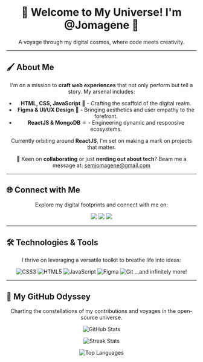 <h1 align="center">🌌 Welcome to My Universe! I'm @Jomagene 🌌</h1>

<p align="center">
A voyage through my digital cosmos, where code meets creativity.
</p>

---

## 🖌️ About Me

<div align="center">
  
I'm on a mission to **craft web experiences** that not only perform but tell a story. My arsenal includes:

- **HTML, CSS, JavaScript** 🚀 - Crafting the scaffold of the digital realm.
- **Figma & UI/UX Design** 🎨 - Bringing aesthetics and user empathy to the forefront.
- **ReactJS & MongoDB** ⚛️ - Engineering dynamic and responsive ecosystems.

Currently orbiting around **ReactJS**, I'm set on making a mark on projects that matter.

📨 Keen on **collaborating** or just **nerding out about tech**? Beam me a message at: [semjomagene@gmail.com](mailto:semjomagene@gmail.com)

</div>

---

## 🌐 Connect with Me

<div align="center">

Explore my digital footprints and connect with me on:

<a href="https://instagram.com/semmagene"><img src="https://img.shields.io/badge/Instagram-E4405F?style=for-the-badge&logo=instagram&logoColor=white"></a>
<a href="https://pinterest.com/semjomagene"><img src="https://img.shields.io/badge/Pinterest-%23E60023.svg?style=for-the-badge&logo=pinterest&logoColor=white"></a>
<a href="https://codepen.io/@semjomagene"><img src="https://img.shields.io/badge/Codepen-000000?style=for-the-badge&logo=codepen&logoColor=white"></a>

</div>

---

## 🛠️ Technologies & Tools

<div align="center">

I thrive on leveraging a versatile toolkit to breathe life into ideas:

![CSS3](https://img.shields.io/badge/css3-%231572B6.svg?style=for-the-badge&logo=css3&logoColor=white)
![HTML5](https://img.shields.io/badge/html5-%23E34F26.svg?style=for-the-badge&logo=html5&logoColor=white)
![JavaScript](https://img.shields.io/badge/javascript-%23323330.svg?style=for-the-badge&logo=javascript&logoColor=%23F7DF1E)
![Figma](https://img.shields.io/badge/Figma-%23F24E1E.svg?style=for-the-badge&logo=figma&logoColor=white)
![Git](https://img.shields.io/badge/git-%23F05033.svg?style=for-the-badge&logo=git&logoColor=white)
...and infinitely more!

</div>

---

## 🚀 My GitHub Odyssey

<div align="center">

Charting the constellations of my contributions and voyages in the open-source universe.

![GitHub Stats](https://github-readme-stats.vercel.app/api?username=Jomagene&show_icons=true&theme=synthwave&hide_border=true&include_all_commits=true&count_private=true)

![Streak Stats](https://github-readme-streak-stats.herokuapp.com/?user=Jomagene&theme=synthwave&hide_border=true)

![Top Languages](https://github-readme-stats.vercel.app/api/top-langs/?username=Jomagene&theme=synthwave&hide_border=true&include_all_commits=true&count_private=true&layout=compact)

</div>
